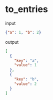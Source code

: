 # to_entries

input

```json
{"a": 1, "b": 2}
```

output
```json
[
  {
    "key": "a",
    "value": 1
  },
  {
    "key": "b",
    "value": 2
  }
]
```

